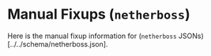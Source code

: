 # Manual Fixups (`netherboss`)

Here is the manual fixup information for (`netherboss` JSONs)[../../schema/netherboss.json].


